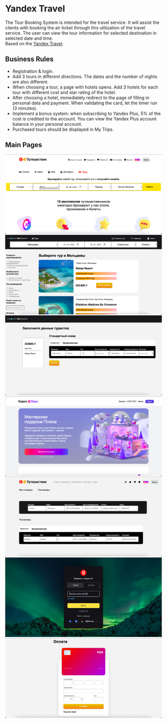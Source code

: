 # Yandex Travel
The Tour Booking System is intended for the travel service. It will assist the clients with booking the air ticket through this utilization of the travel service. The user can view the tour information for selected destination in selected date and time.  
  Based on the [Yandex Travel](https://travel.yandex.ru/).
  
## Business Rules
- Registration & login.
- Add 3 tours in different directions. The dates and the number of nights are also different.
- When choosing a tour, a page with hotels opens. Add 3 hotels for each tour with different cost and star rating of the hotel.
- After choosing a hotel, immediately redirect to the page of filling in personal data and payment. When validating the card, let the timer run (3 minutes).
- Implement a bonus system: when subscribing to Yandex Plus, 5% of the cost is credited to the account. You can view the Yandex Plus account balance in your personal account.
- Purchased tours should be displayed in My Trips.

## Main Pages

![yandex travel main screen](./readme-images/1.png)
![hotels page](./readme-images/2.png)
![passenger details](./readme-images/3.png)
![yandex plus main screen](./readme-images/4.png)
![my trips](./readme-images/5.png)
![login page](../market/readme-images/2.png)
![payment page](../market/readme-images/7.png)

